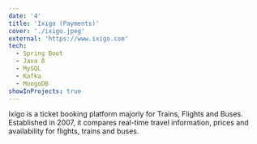 ```yaml
---
date: '4'
title: 'Ixigo (Payments)'
cover: './ixigo.jpeg'
external: 'https://www.ixigo.com'
tech:
  - Spring Boot
  - Java 8
  - MySQL
  - Kafka
  - MongoDB
showInProjects: true
---
```


Ixigo is a ticket booking platform majorly for Trains, Flights and Buses. Established in 2007, it compares real-time travel information, prices and availability for flights, trains and buses.
